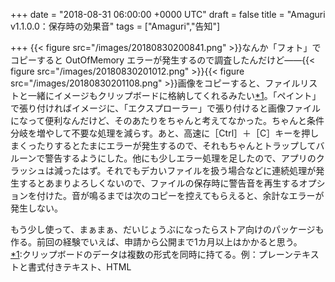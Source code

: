 
+++
date = "2018-08-31 06:00:00 +0000 UTC"
draft = false
title = "Amaguri v1.1.0.0：保存時の効果音"
tags = ["Amaguri","告知"]

+++
{{< figure src="/images/20180830200841.png"  >}}なんか「フォト」でコピーすると OutOfMemory エラーが発生するので調査したんだけど――{{< figure src="/images/20180830201012.png"  >}}{{< figure src="/images/20180830201108.png"  >}}画像をコピーすると、ファイルリストと一緒にイメージもクリップボードに格納してくれるみたい<a href="#f-384b75a0" name="fn-384b75a0" title="クリップボードのデータは複数の形式を同時に持てる。例：プレーンテキストと書式付きテキスト、HTML">*1</a>。「ペイント」で張り付ければイメージに、「エクスプローラー」で張り付けると画像ファイルになって便利なんだけど、そのあたりをちゃんと考えてなかった。ちゃんと条件分岐を増やして不要な処理を減らす。あと、高速に［Ctrl］＋［C］キーを押しまくったりするとたまにエラーが発生するので、それもちゃんとトラップしてバルーンで警告するようにした。他にも少しエラー処理を足したので、アプリのクラッシュは減ったはず。それでもデカいファイルを扱う場合などに連続処理が発生するとあまりよろしくないので、ファイルの保存時に警告音を再生するオプションを付けた。音が鳴るまでは次のコピーを控えてもらえると、余計なエラーが発生しない。
<div class="github-card" data-user="daruyanagi/Amaguri/releases/tag" data-repo="v1.1.0.0" data-width="400" data-height="" data-theme="default"></div>
<script src="https://cdn.jsdelivr.net/github-cards/latest/widget.js"></script>
もう少し使って、まぁまぁ、だいじょうぶになったらストア向けのパッケージも作る。前回の経験でいえば、申請から公開まで1カ月以上はかかると思う。
<div class="footnote">
<a href="#fn-384b75a0" name="f-384b75a0" class="footnote-number">*1</a><span class="footnote-delimiter">:</span><span class="footnote-text">クリップボードのデータは複数の形式を同時に持てる。例：プレーンテキストと書式付きテキスト、HTML</span>
</div>

